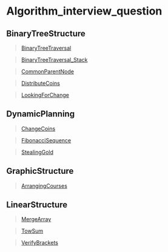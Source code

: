 # Algorithm_interview_question

## BinaryTreeStructure

> [BinaryTreeTraversal](https://github.com/der1598c/Algorithm_interview_question/blob/master/BinaryTreeStructure/BinaryTreeStructure.playground/Pages/BinaryTreeTraversal.xcplaygroundpage/Contents.swift)

> [BinaryTreeTraversal_Stack](https://github.com/der1598c/Algorithm_interview_question/blob/master/BinaryTreeStructure/BinaryTreeStructure.playground/Pages/BinaryTreeTraversal_Stack.xcplaygroundpage/Contents.swift)

> [CommonParentNode](https://github.com/der1598c/Algorithm_interview_question/blob/master/BinaryTreeStructure/BinaryTreeStructure.playground/Pages/CommonParentNode.xcplaygroundpage/Contents.swift)

> [DistributeCoins](https://github.com/der1598c/Algorithm_interview_question/blob/master/BinaryTreeStructure/BinaryTreeStructure.playground/Pages/DistributeCoins.xcplaygroundpage/Contents.swift)

> [LookingForChange](https://github.com/der1598c/Algorithm_interview_question/blob/master/BinaryTreeStructure/BinaryTreeStructure.playground/Pages/LookingForChange.xcplaygroundpage/Contents.swift)

## DynamicPlanning

> [ChangeCoins](https://github.com/der1598c/Algorithm_interview_question/blob/master/DynamicPlanning/DynamicPlanning.playground/Pages/ChangeCoins.xcplaygroundpage/Contents.swift)

> [FibonacciSequence](https://github.com/der1598c/Algorithm_interview_question/blob/master/DynamicPlanning/DynamicPlanning.playground/Pages/FibonacciSequence.xcplaygroundpage/Contents.swift)

> [StealingGold](https://github.com/der1598c/Algorithm_interview_question/blob/master/DynamicPlanning/DynamicPlanning.playground/Pages/StealingGold.xcplaygroundpage/Contents.swift)

## GraphicStructure

> [ArrangingCourses](https://github.com/der1598c/Algorithm_interview_question/blob/master/GraphicStructure/GraphicStructure.playground/Pages/ArrangingCourses.xcplaygroundpage/Contents.swift)

## LinearStructure

> [MergeArray](https://github.com/der1598c/Algorithm_interview_question/blob/master/LinearStructure/LinearStructure.playground/Pages/MergeArray.xcplaygroundpage/Contents.swift)

> [TowSum](https://github.com/der1598c/Algorithm_interview_question/blob/master/LinearStructure/LinearStructure.playground/Pages/TowSum.xcplaygroundpage/Contents.swift)

> [VerifyBrackets](https://github.com/der1598c/Algorithm_interview_question/blob/master/LinearStructure/LinearStructure.playground/Pages/VerifyBrackets.xcplaygroundpage/Contents.swift)
